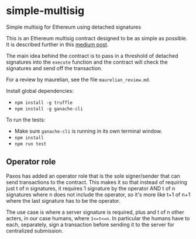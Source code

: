 # simple-multisig
Simple multisig for Ethereum using detached signatures

This is an Ethereum multisig contract designed to be as simple as possible. It is described further in this [medium post](https://medium.com/@ChrisLundkvist/exploring-simpler-ethereum-multisig-contracts-b71020c19037).

The main idea behind the contract is to pass in a threshold of detached signatures into the `execute` function and the contract will check the signatures and send off the transaction.

For a review by maurelian, see the file `maurelian_review.md`.

Install global dependencies:

* `npm install -g truffle`
* `npm install -g ganache-cli`

To run the tests:

* Make sure `ganache-cli` is running in its own terminal window.
* `npm install`
* `npm run test`

## Operator role
Paxos has added an operator role that is the sole signer/sender that can send transactions to the contract.
This makes it so that instead of requiring just t of n signatures, it requires 
1 signature by the operator AND t of n signatures where n does not include the operator,
so it's more like t+1 of n+1 where the last signature has to be the operator.

The use case is where a server signature is required, plus and t of n 
other acters, in our case humans, where `1<=t<=n`. 
In particular the humans have to each, separately, sign a transaction 
before sending it to the server 
for centralized submission.
